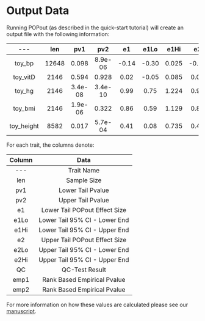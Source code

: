 # Output Data


Running POPout (as described in the quick-start tutorial) will create an output file with the following 
information: 


---|len|pv1|pv2|e1|e1Lo|e1Hi|e2|e2Lo|e2Hi|QC|emp1|emp2|
:-:|:-:|:-:|:-:|:-:|:-:|:-:|:-:|:-:|:-:|:-:|:-:|:-:|
toy_bp|12648|0.098|8.9e-06|-0.14|-0.30|0.025|-0.14|-0.30|0.025|True|0.92|0.01|
toy_vitD|2146|0.594|0.928|0.02|-0.05|0.085|0.02|-0.05|0.085|True|0.17|0.67|
toy_hg|2146|3.4e-08|3.4e-10|0.99|0.75|1.224|0.99|0.75|1.224|True|0.01|0.01|
toy_bmi|2146|1.9e-06|0.322|0.86|0.59|1.129|0.86|0.59|1.129|True|0.01|0.88|
toy_height|8582|0.017|5.7e-04|0.41|0.08|0.735|0.41|0.08|0.735|True|0.03|0.01|


For each trait, the columns denote:

Column|Data|
|:-:|:-:|
---|Trait Name|
len|Sample Size|
pv1|Lower Tail Pvalue|
pv2|Upper Tail Pvalue|
e1|Lower Tail POPout Effect Size|
e1Lo|Lower Tail 95% CI - Lower End|
e1Hi|Lower Tail 95% CI - Upper End|
e2|Upper Tail POPout Effect Size|
e2Lo|Upper Tail 95% CI - Lower End|
e2Hi|Upper Tail 95% CI - Upper End|
QC|QC-Test Result|
emp1|Rank Based Empirical Pvalue|
emp2|Rank Based Empirical Pvalue|

For more information on how these values are calculated please see our 
[manuscript](https://pubmed.ncbi.nlm.nih.gov/39605697/). 




